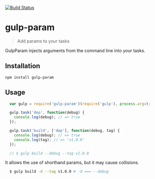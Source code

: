 [![Build Status](https://travis-ci.org/stoeffel/gulp-param.svg)](https://travis-ci.org/stoeffel/gulp-param)

gulp-param
==========

> Add params to your tasks

GulpParam injects arguments from the command line into your tasks.

Installation
------------

`npm install gulp-param`

Usage
-----

```js
  var gulp = require('gulp-param')(require('gulp'), process.argv);

  gulp.task('dep', function(debug) {
    console.log(debug); // => true
  });

  gulp.task('build', ['dep'], function(debug, tag) {
    console.log(debug); // => true
    console.log(tag); // => 'v1.0.0'
  });

  // $ gulp build --debug --tag v1.0.0
```

It allows the use of shorthand params, but it may cause collisions.

```bash
  $ gulp build -d --tag v1.0.0 # -d === --debug
```

